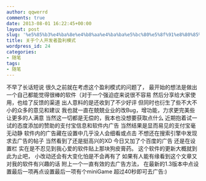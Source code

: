 ```yaml
---
author: qqwerrd
comments: true
date: 2013-08-01 16:22:45+00:00
layout: post
slug: '%e5%85%b3%e4%ba%8e%e4%b8%aa%e4%ba%ba%e5%bc%80%e5%8f%91%e8%80%85%e7%9b%88%e5%88%a9%e6%a8%a1%e5%bc%8f'
title: 关于个人开发者盈利模式
wordpress_id: 24
categories:
- 随笔
tags:
- 随笔
---
```


不早了长话短说
很久之前就在考虑这个盈利模式的问题了，
最开始的想法是做出一个自己都能觉得很棒的软件（对于一个强迫症来说很不容易
然后分享给大家使用，也给了反馈的渠道
出人意料的是还收到了不少好评
但同时也衍生了些不大不小的众多的意见和建议
我也就一直在兢兢业业的改Bug，增功能，力求更完美些让更多的人满意
当然这一切都是无偿的，我本也没想要获取点什么
近期抱着试一试的态度添加的赞助的支付宝信息和软件内广告
当然结果是显而易见的支付宝毫无动静
软件内的广告藏在设置中几乎没人会细看或点击
不想还在搜索引擎中发现求去广告的帖子
当然看到了还是挺高兴的XD
今日又加了个百度的广告
还是在设置栏
实在是不忍见到我心爱的软件贴上那块狗皮膏药。
这个软件的更新大概就到此为止吧，
小改动还会有大变化怕是不会再有了
如果有人能有缘看到这个文章又对我的软件有兴趣的话
附上一个一直有效的去广告方法，
在最新的1.3版本中点设置最后一项再点设置最后一项有个miniGame
超过40秒即可去广告:)
